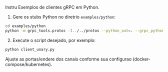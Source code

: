 Instru       
Exemplos de clientes gRPC em Python.

1) Gere os stubs Python no diret       rio `examples/python`:

```bash
cd examples/python
python -m grpc_tools.protoc -I../../protos --python_out=. --grpc_python_out=. ../../protos/servico.proto
```

2) Execute o script desejado, por exemplo:

```bash
python client_unary.py
```

Ajuste as portas/endere        dos canais conforme sua configura       o (docker-compose/kubernetes).